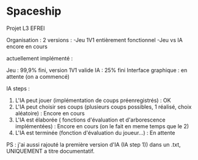 # Spaceship
Projet L3 EFREI

Organisation : 2 versions :
-Jeu 1V1 entièrement fonctionnel
-Jeu vs IA encore en cours

actuellement implémenté :

Jeu : 99,9% fini, version 1V1 valide
IA : 25% fini
Interface graphique : en attente (on a commencé)

IA steps : 
1) L'IA peut jouer (implémentation de coups préenregistrés) : OK
2) L'IA peut choisir ses coups (plusieurs coups possibles, 1 réalisé, choix aléatoire) : Encore en cours
3) L'IA est élaborée ( fonctions d'évaluation et d'arborescence implémentées) : Encore en cours (on le fait en meme temps que le 2)
4) L'IA est terminée (fonction d'évaluation du joueur...) : En attente

PS : j'ai aussi rajouté la première version d'IA (IA step 1)) dans un .txt, UNIQUEMENT a titre documentatif.
